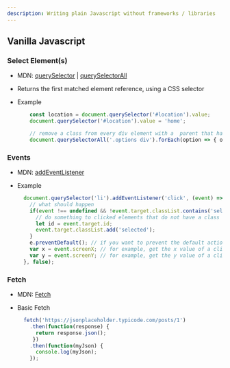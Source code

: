 ```yaml
---
description: Writing plain Javascript without frameworks / libraries
---
```


## Vanilla Javascript

### Select Element\(s\)

* MDN: [querySelector](https://developer.mozilla.org/en-US/docs/Web/API/Document/querySelector) \| [querySelectorAll](https://developer.mozilla.org/en-US/docs/Web/API/Document/querySelectorAll)
* Returns the first matched element reference, using a CSS selector
* Example

  ```javascript
      const location = document.querySelector('#location').value;
      document.querySelector('#location').value = 'home';

      // remove a class from every div element with a  parent that has a class of 'options'
      document.querySelectorAll('.options div').forEach(option => { option.classList.remove('selected') });
  ```

### Events

* MDN: [addEventListener](https://developer.mozilla.org/en-US/docs/Web/API/EventTarget/addEventListener)
* Example

  ```javascript
    document.querySelector('li').addEventListener('click', (event) => {
      // what should happen
      if(event !== undefined && !event.target.classList.contains('selected') { // event.target is the element that triggered event
        // do something to clicked elements that do not have a class 'selected'
        let id = event.target.id;
        event.target.classList.add('selected');
      }
      e.preventDefault(); // if you want to prevent the default action, for example on a button
      var x = event.screenX; // for example, get the x value of a click
      var y = event.screenY; // for example, get the y value of a click
    }, false);
  ```

### Fetch

* MDN: [Fetch](https://developer.mozilla.org/en-US/docs/Web/API/Fetch_API)
* Basic Fetch

  ```javascript
    fetch('https://jsonplaceholder.typicode.com/posts/1')
      .then(function(response) {    
        return response.json();  
       })
      .then(function(myJson) {    
        console.log(myJson);
      });
  ```

